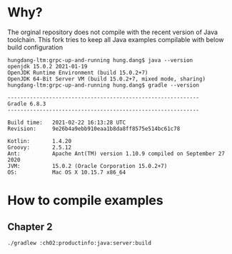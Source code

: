 # Why? #

The orginal repository does not compile with the recent version of Java toolchain. This fork tries to keep all Java examples compilable with below build configuration

``` shell
hungdang-ltm:grpc-up-and-running hung.dang$ java --version
openjdk 15.0.2 2021-01-19
OpenJDK Runtime Environment (build 15.0.2+7)
OpenJDK 64-Bit Server VM (build 15.0.2+7, mixed mode, sharing)
hungdang-ltm:grpc-up-and-running hung.dang$ gradle --version

------------------------------------------------------------
Gradle 6.8.3
------------------------------------------------------------

Build time:   2021-02-22 16:13:28 UTC
Revision:     9e26b4a9ebb910eaa1b8da8ff8575e514bc61c78

Kotlin:       1.4.20
Groovy:       2.5.12
Ant:          Apache Ant(TM) version 1.10.9 compiled on September 27 2020
JVM:          15.0.2 (Oracle Corporation 15.0.2+7)
OS:           Mac OS X 10.15.7 x86_64
```

# How to compile examples #

## Chapter 2 ##

``` shell
./gradlew :ch02:productinfo:java:server:build
```
